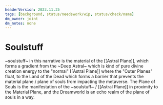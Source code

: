 ```yaml
---
headerVersion: 2023.11.25
tags: [background, status/needswork/wip, status/check/name]
dm_owner: joint
dm_notes: none
---
```

# Soulstuff





~soulstuff~ in this narrative is the material of the [[Astral Plane]], which forms a gradient from the ~Deep Astral~ which is kind of pure divine creation energy to the "normal" [[Astral Plane]] where the "Outer Planes" float, to the Land of the Dead which forms a barrier that prevents the material plane / plane of souls  from impacting the metaverse. The Plane of Souls is the manifestation of the ~soulstuff~ / [[Astral Plane]] in proximity to the Material Plane, and the Dreamworld is an echo realm of the plane of souls in a way.
